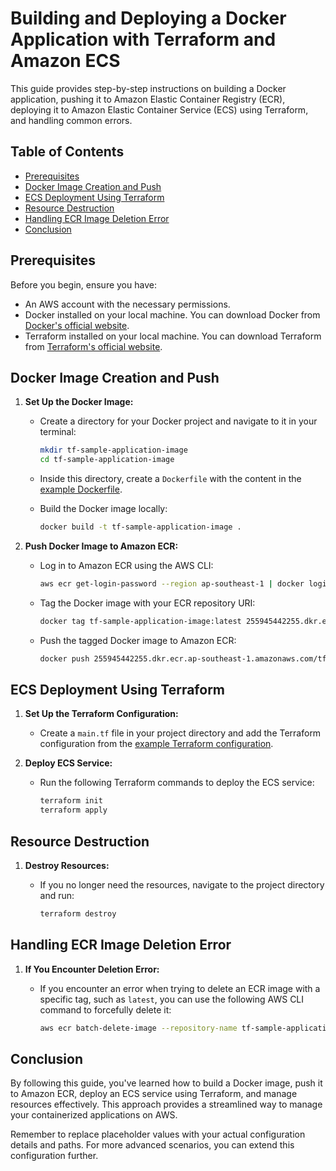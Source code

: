 # Building and Deploying a Docker Application with Terraform and Amazon ECS

This guide provides step-by-step instructions on building a Docker application, pushing it to Amazon Elastic Container Registry (ECR), deploying it to Amazon Elastic Container Service (ECS) using Terraform, and handling common errors.

## Table of Contents

- [Prerequisites](#prerequisites)
- [Docker Image Creation and Push](#docker-image-creation-and-push)
- [ECS Deployment Using Terraform](#ecs-deployment-using-terraform)
- [Resource Destruction](#resource-destruction)
- [Handling ECR Image Deletion Error](#handling-ecr-image-deletion-error)
- [Conclusion](#conclusion)

## Prerequisites

Before you begin, ensure you have:

- An AWS account with the necessary permissions.
- Docker installed on your local machine. You can download Docker from [Docker's official website](https://www.docker.com/get-started).
- Terraform installed on your local machine. You can download Terraform from [Terraform's official website](https://www.terraform.io/downloads.html).

## Docker Image Creation and Push

1. **Set Up the Docker Image:**

   - Create a directory for your Docker project and navigate to it in your terminal:

     ```sh
     mkdir tf-sample-application-image
     cd tf-sample-application-image
     ```

   - Inside this directory, create a `Dockerfile` with the content in the [example Dockerfile](./Dockerfile).

   - Build the Docker image locally:

     ```sh
     docker build -t tf-sample-application-image .
     ```

2. **Push Docker Image to Amazon ECR:**

   - Log in to Amazon ECR using the AWS CLI:

     ```sh
     aws ecr get-login-password --region ap-southeast-1 | docker login --username AWS --password-stdin 255945442255.dkr.ecr.ap-southeast-1.amazonaws.com
     ```

   - Tag the Docker image with your ECR repository URI:

     ```sh
     docker tag tf-sample-application-image:latest 255945442255.dkr.ecr.ap-southeast-1.amazonaws.com/tf-sample-application:latest
     ```

   - Push the tagged Docker image to Amazon ECR:

     ```sh
     docker push 255945442255.dkr.ecr.ap-southeast-1.amazonaws.com/tf-sample-application:latest
     ```

## ECS Deployment Using Terraform

1. **Set Up the Terraform Configuration:**

   - Create a `main.tf` file in your project directory and add the Terraform configuration from the [example Terraform configuration](./main.tf).

2. **Deploy ECS Service:**

   - Run the following Terraform commands to deploy the ECS service:

     ```sh
     terraform init
     terraform apply
     ```

## Resource Destruction

1. **Destroy Resources:**

   - If you no longer need the resources, navigate to the project directory and run:

     ```sh
     terraform destroy
     ```

## Handling ECR Image Deletion Error

1. **If You Encounter Deletion Error:**

   - If you encounter an error when trying to delete an ECR image with a specific tag, such as `latest`, you can use the following AWS CLI command to forcefully delete it:

     ```sh
     aws ecr batch-delete-image --repository-name tf-sample-application --image-ids imageTag=latest
     ```

## Conclusion

By following this guide, you've learned how to build a Docker image, push it to Amazon ECR, deploy an ECS service using Terraform, and manage resources effectively. This approach provides a streamlined way to manage your containerized applications on AWS.

Remember to replace placeholder values with your actual configuration details and paths. For more advanced scenarios, you can extend this configuration further.

